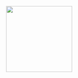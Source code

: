 <div>
<a href="https://github.com/beoipisilon">
 <img height="180em" src="https://github-readme-stats.vercel.app/api/top-langs/?username=beoipisilon&layout=compact&langs_count=7&theme=dark"/>
</div>

<!--
**beoipisilon/beoipisilon** is a ✨ _special_ ✨ repository because its `README.md` (this file) appears on your GitHub profile.

Here are some ideas to get you started:

- 🔭 I’m currently working on ...
- 🌱 I’m currently learning ...
- 👯 I’m looking to collaborate on ...
- 🤔 I’m looking for help with ...
- 💬 Ask me about ...
- 📫 How to reach me: ...
- 😄 Pronouns: ...
- ⚡ Fun fact: ...
-->
